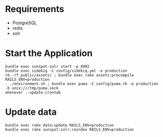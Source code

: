 
# Requirements
 * PostgreSQL
 * redis
 * solr

# Start the Application
```
bundle exec sunspot-solr start -p 8982
bundle exec sidekiq -C config/sidekiq.yml -e production
rm -rf public/assets/ ; bundle exec rake assets:precompile RAILS_ENV=production
. ./environment.sh ; bundle exec puma -C config/puma.rb -e production -b unix:///tmp/puma.sock
whenever --update-crontab
```

# Update data
```
bundle exec rake data:update RAILS_ENV=production
bundle exec rake sunspot:solr:reindex RAILS_ENV=production
```
